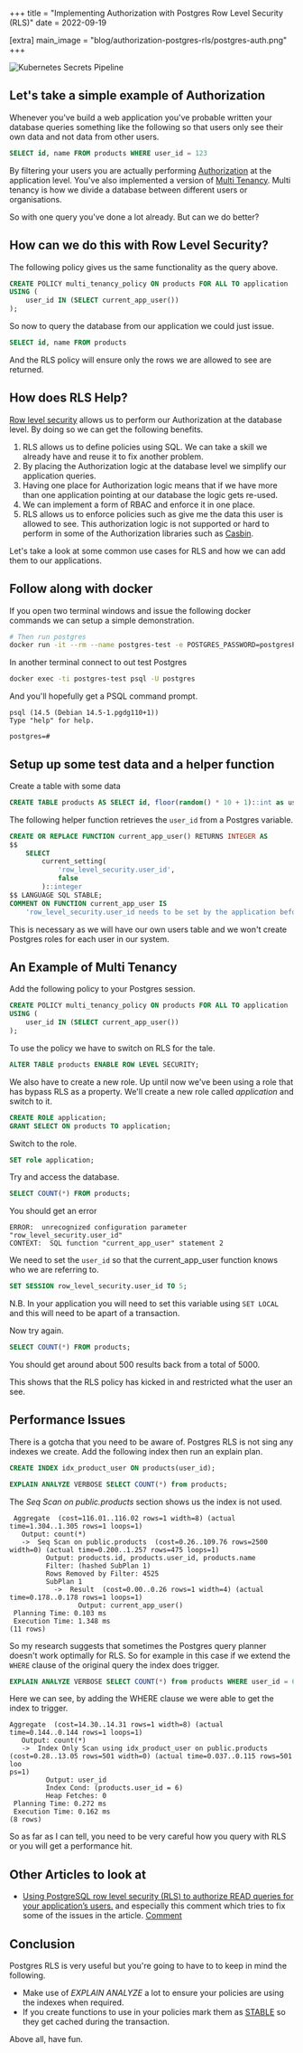 +++
title = "Implementing Authorization with Postgres Row Level Security (RLS)"
date = 2022-09-19

[extra]
main_image = "blog/authorization-postgres-rls/postgres-auth.png"
+++

![Kubernetes Secrets Pipeline](./postgres-auth.png)

## Let's take a simple example of Authorization

Whenever you've build a web application you've probable written your database queries something like the following so that users only see their own data and not data from other users.

```sql
SELECT id, name FROM products WHERE user_id = 123
```

By filtering your users you are actually performing [Authorization](https://en.wikipedia.org/wiki/Authorization) at the application level. You've also implemented a version of [Multi Tenancy](https://en.wikipedia.org/wiki/Multitenancy). Multi tenancy is how we divide a database between different users or organisations.

So with one query you've done a lot already. But can we do better?

## How can we do this with Row Level Security?

The following  policy gives us the same functionality as the query above.

```sql
CREATE POLICY multi_tenancy_policy ON products FOR ALL TO application
USING (
    user_id IN (SELECT current_app_user())
);
```

So now to query the database from our application we could just issue.

```sql
SELECT id, name FROM products
```

And the RLS policy will ensure only the rows we are allowed to see are returned.

## How does RLS Help?

[Row level security](https://www.postgresql.org/docs/current/ddl-rowsecurity.html) allows us to perform our Authorization at the database level. By doing so we can get the following benefits.

1. RLS allows us to define policies using SQL. We can take a skill we already have and reuse it to fix another problem.
1. By placing the Authorization logic at the database level we simplify our application queries.
1. Having one place for Authorization logic means that if we have more than one application pointing at our database the logic gets re-used.
1. We can implement a form of RBAC and enforce it in one place.
1. RLS allows us to enforce policies such as give me the data this user is allowed to see. This authorization logic is not supported or hard to perform in some of the Authorization libraries such as [Casbin](https://casbin.org/).

Let's take a look at some common use cases for RLS and how we can add them to our applications.

## Follow along with docker

If you open two terminal windows and issue the following docker commands we can setup a simple demonstration.

```sh
# Then run postgres
docker run -it --rm --name postgres-test -e POSTGRES_PASSWORD=postgresPW postgres
```

In another terminal connect to out test Postgres

```sh
docker exec -ti postgres-test psql -U postgres
```

And you'll hopefully get a PSQL command prompt.

```
psql (14.5 (Debian 14.5-1.pgdg110+1))
Type "help" for help.

postgres=#
```

## Setup up some test data and a helper function

Create a table with some data

```sql
CREATE TABLE products AS SELECT id, floor(random() * 10 + 1)::int as user_id, md5(random()::text) AS name FROM generate_Series(1,5000) id;
```

The following helper function retrieves the `user_id` from a Postgres variable.

```sql
CREATE OR REPLACE FUNCTION current_app_user() RETURNS INTEGER AS 
$$ 
    SELECT
        current_setting(
            'row_level_security.user_id',
            false
        )::integer 
$$ LANGUAGE SQL STABLE;
COMMENT ON FUNCTION current_app_user IS 
    'row_level_security.user_id needs to be set by the application before accessing the database.';
```

This is necessary as we will have our own users table and we won't create Postgres roles for each user in our system.

## An Example of Multi Tenancy

Add the following policy to your Postgres session.

```sql
CREATE POLICY multi_tenancy_policy ON products FOR ALL TO application
USING (
    user_id IN (SELECT current_app_user())
);
```

To use the policy we have to switch on RLS for the tale. 

```sql
ALTER TABLE products ENABLE ROW LEVEL SECURITY;
```

We also have to create a new role. Up until now we've been using a role that has bypass RLS as a property. We'll create a new role called *application* and switch to it.

```sql
CREATE ROLE application;
GRANT SELECT ON products TO application;
```

Switch to the role.

```sql
SET role application;
```

Try and access the database.

```sql
SELECT COUNT(*) FROM products;
```

You should get an error

```
ERROR:  unrecognized configuration parameter "row_level_security.user_id"
CONTEXT:  SQL function "current_app_user" statement 2
```

We need to set the `user_id` so that the current_app_user function knows who we are referring to.

```sql
SET SESSION row_level_security.user_id TO 5;
```

N.B. In your application you will need to set this variable using `SET LOCAL` and this will need to be apart of a transaction.

Now try again.

```sql
SELECT COUNT(*) FROM products;
```

You should get around about 500 results back from a total of 5000.

This shows that the RLS policy has kicked in and restricted what the user an see.

## Performance Issues

There is a gotcha that you need to be aware of. Postgres RLS is not sing any indexes we create. Add the following index then run an explain plan.

```sql
CREATE INDEX idx_product_user ON products(user_id);
```

```sql
EXPLAIN ANALYZE VERBOSE SELECT COUNT(*) from products;
```

The *Seq Scan on public.products* section shows us the index is not used.

```
 Aggregate  (cost=116.01..116.02 rows=1 width=8) (actual time=1.304..1.305 rows=1 loops=1)
   Output: count(*)
   ->  Seq Scan on public.products  (cost=0.26..109.76 rows=2500 width=0) (actual time=0.200..1.257 rows=475 loops=1)
         Output: products.id, products.user_id, products.name
         Filter: (hashed SubPlan 1)
         Rows Removed by Filter: 4525
         SubPlan 1
           ->  Result  (cost=0.00..0.26 rows=1 width=4) (actual time=0.178..0.178 rows=1 loops=1)
                 Output: current_app_user()
 Planning Time: 0.103 ms
 Execution Time: 1.348 ms
(11 rows)
```

So my research suggests that sometimes the Postgres query planner doesn't work optimally for RLS. So for example in this case if we extend the `WHERE` clause of the original query the index does trigger.

```sql
EXPLAIN ANALYZE VERBOSE SELECT COUNT(*) from products WHERE user_id = 6;
```

Here we can see, by adding the WHERE clause we were able to get the index to trigger.

```
Aggregate  (cost=14.30..14.31 rows=1 width=8) (actual time=0.144..0.144 rows=1 loops=1)
   Output: count(*)
   ->  Index Only Scan using idx_product_user on public.products  (cost=0.28..13.05 rows=501 width=0) (actual time=0.037..0.115 rows=501 loo
ps=1)
         Output: user_id
         Index Cond: (products.user_id = 6)
         Heap Fetches: 0
 Planning Time: 0.272 ms
 Execution Time: 0.162 ms
(8 rows)
```

So as far as I can tell, you need to be very careful how you query with RLS or you will get a performance hit.

## Other Articles to look at

* [Using PostgreSQL row level security (RLS) to authorize READ queries for your application’s users.](https://medium.com/@bartels/using-postgresql-row-level-security-rls-to-authorize-read-queries-for-your-applications-users-a2838d2afb92) and especially this comment which tries to fix some of the issues in the article. [Comment](https://medium.com/@ethanresnick/there-are-a-few-faster-ways-that-i-know-of-to-handle-the-third-case-with-rls-9d22eaa890e5)

## Conclusion

Postgres RLS is very useful but you're going to have to to keep in mind the following.

* Make use of *EXPLAIN ANALYZE* a lot to ensure your policies are using the indexes when required.
* If you create functions to use in your policies mark them as [STABLE](https://www.postgresql.org/docs/current/xfunc-volatility.html) so they get cached during the transaction.

Above all, have fun.